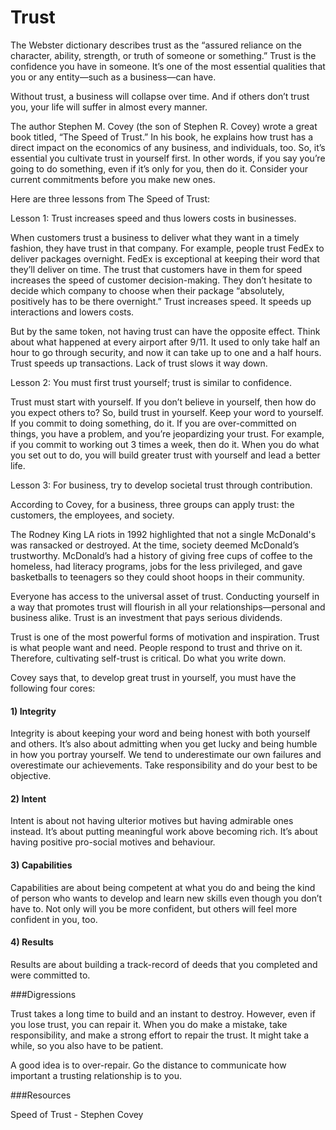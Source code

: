 ﻿# Trust

The Webster dictionary describes trust as the “assured reliance on the character, ability, strength, or truth of someone or something.” Trust is  the confidence you have in someone. It’s one of the most essential qualities that you or any entity—such as a business—can have. 

Without trust, a business will collapse over time. And if others don’t trust you, your life will suffer in almost every manner.

The author Stephen M. Covey (the son of Stephen R. Covey) wrote a great book titled, “The Speed of Trust.” In his book, he explains how trust has a direct impact on the economics of any business, and individuals, too. So, it’s essential you cultivate trust in yourself first. In other words, if you say you’re going to do something, even if it’s only for you, then do it. Consider your current commitments before you make new ones. 

Here are three lessons from The Speed of Trust:

Lesson 1: Trust increases speed and thus lowers costs in businesses.

When customers trust a business to deliver what they want in a timely fashion, they have trust in that company. For example, people trust FedEx to deliver packages overnight. FedEx is exceptional at keeping their word that they’ll deliver on time. The trust that customers have in them for speed increases the speed of customer decision-making. They don’t hesitate to decide which company to choose when their package “absolutely, positively has to be there overnight.” Trust increases speed. It speeds up interactions and lowers costs.

But by the same token, not having trust can have the opposite effect. Think about what happened at every airport after 9/11. It used to only take half an hour to go through security, and now it can take up to one and a half hours. Trust speeds up transactions. Lack of trust slows it way down. 

Lesson 2: You must first trust yourself; trust is similar to confidence.

Trust must start with yourself. If you don’t believe in yourself, then how do you expect others to? So, build trust in yourself. Keep your word to yourself. If you commit to doing something, do it. If you are over-committed on things, you have a problem, and you’re jeopardizing your trust. For example, if you commit to working out 3 times a week, then do it. When you do what you set out to do, you will build greater trust with yourself and lead a better life.

Lesson 3: For business, try to develop societal trust through contribution.

According to Covey, for a business, three groups can apply trust: the customers, the employees, and society. 

The Rodney King LA riots in 1992 highlighted that not a single McDonald's was ransacked or destroyed. At the time, society deemed McDonald’s trustworthy. McDonald’s had a history of giving free cups of coffee to the homeless, had literacy programs, jobs for the less privileged, and gave basketballs to teenagers so they could shoot hoops in their community. 

Everyone has access to the universal asset of trust. Conducting yourself in a way that promotes trust will flourish in all your relationships—personal and business alike. Trust is an investment that pays serious dividends.

Trust is one of the most powerful forms of motivation and inspiration. Trust is what people want and need. People respond to trust and thrive on it. Therefore, cultivating self-trust is critical. Do what you write down.

Covey says that, to develop great trust in yourself, you must have the following four cores:

#### 1) Integrity

Integrity is about keeping your word and being honest with both yourself and others. It’s also about admitting when you get lucky and being humble in how you portray yourself. We tend to underestimate our own failures and overestimate our achievements. Take responsibility and do your best to be objective.  

#### 2) Intent 

Intent is about not having ulterior motives but having admirable ones instead. It’s about putting meaningful work above becoming rich. It’s about having positive pro-social motives and behaviour.

#### 3) Capabilities

Capabilities are about being competent at what you do and being the kind of person who wants to develop and learn new skills even though you don’t have to. Not only will you be more confident, but others will feel more confident in you, too. 

#### 4) Results

Results are about building a track-record of deeds that you completed and were committed to. 


###Digressions

Trust takes a long time to build and an instant to destroy. However, even if you lose trust, you can repair it. When you do make a mistake, take responsibility, and make a strong effort to repair the trust. It might take a while, so you also have to be patient. 

A good idea is to over-repair. Go the distance to communicate how important a trusting relationship is to you.

###Resources

Speed of Trust - Stephen Covey

